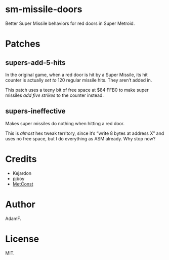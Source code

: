 # sm-missile-doors

Better Super Missile behaviors for red doors in Super Metroid.

# Patches

## supers-add-5-hits

In the original game, when a red door is hit by a Super Missile,
its hit counter is actually _set to_ 120 regular missile hits.
They aren’t added in.

This patch uses a teeny bit of free space at $84:FFB0
to make super missiles _add five strikes_ to the counter instead.

## supers-ineffective

Makes super missiles do nothing when hitting a red door.

This is _almost_ hex tweak territory,
since it’s “write 8 bytes at address X” and uses no free space,
but I do everything as ASM already.
Why stop now?

# Credits

* Kejardon
* pjboy
* [MetConst](http://metroidconstruction.com/)

# Author

AdamF.

# License

MIT.
